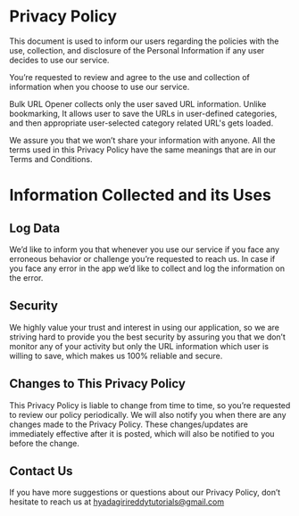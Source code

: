 # Privacy Policy
This document is used to inform our users regarding the policies with the use, collection, and disclosure of the Personal Information if any user decides to use our service.

You’re requested to review and agree to the use and collection of information when you choose to use our service.

Bulk URL Opener collects only the user saved URL information. Unlike bookmarking, It allows user to save the URLs in user-defined categories, and then appropriate user-selected category related URL's gets loaded.

We assure you that we won’t share your information with anyone. All the terms used in this Privacy Policy have the same meanings that are in our Terms and Conditions.
# Information Collected and its Uses
## Log Data
We’d like to inform you that whenever you use our service if you face any erroneous behavior or challenge you’re requested to reach us. In case if you face any error in the app we’d like to collect and log the information on the error.
## Security
We highly value your trust and interest in using our application, so we are striving hard to provide you the best security by assuring you that we don’t monitor any of your activity but only the URL information which user is willing to save, which makes us 100% reliable and secure.
## Changes to This Privacy Policy
This Privacy Policy is liable to change from time to time, so you’re requested to review our policy periodically. We will also notify you when there are any changes made to the Privacy Policy.
These changes/updates are immediately effective after it is posted, which will also be notified to you before the change.
## Contact Us
If you have more suggestions or questions about our Privacy Policy, don’t hesitate to reach us at hyadagirireddytutorials@gmail.com
